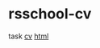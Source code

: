 # rsschool-cv
task
[cv](https://irinka-tur.github.io/rsschool-cv/cv)
[html](https://irinka-tur.github.io/rsschool-cv/)
